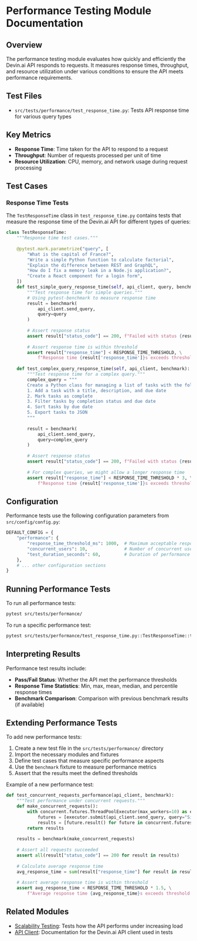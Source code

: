 # Performance Testing Module Documentation

## Overview

The performance testing module evaluates how quickly and efficiently the Devin.ai API responds to requests. It measures response times, throughput, and resource utilization under various conditions to ensure the API meets performance requirements.

## Test Files

- `src/tests/performance/test_response_time.py`: Tests API response time for various query types

## Key Metrics

- **Response Time**: Time taken for the API to respond to a request
- **Throughput**: Number of requests processed per unit of time
- **Resource Utilization**: CPU, memory, and network usage during request processing

## Test Cases

### Response Time Tests

The `TestResponseTime` class in `test_response_time.py` contains tests that measure the response time of the Devin.ai API for different types of queries:

```python
class TestResponseTime:
    """Response time test cases."""
    
    @pytest.mark.parametrize("query", [
        "What is the capital of France?",
        "Write a simple Python function to calculate factorial",
        "Explain the difference between REST and GraphQL",
        "How do I fix a memory leak in a Node.js application?",
        "Create a React component for a login form",
    ])
    def test_simple_query_response_time(self, api_client, query, benchmark):
        """Test response time for simple queries."""
        # Using pytest-benchmark to measure response time
        result = benchmark(
            api_client.send_query,
            query=query
        )
        
        # Assert response status
        assert result["status_code"] == 200, f"Failed with status {result['status_code']}"
        
        # Assert response time is within threshold
        assert result["response_time"] < RESPONSE_TIME_THRESHOLD, \
            f"Response time {result['response_time']}s exceeds threshold {RESPONSE_TIME_THRESHOLD}s"
    
    def test_complex_query_response_time(self, api_client, benchmark):
        """Test response time for a complex query."""
        complex_query = """
        Create a Python class for managing a list of tasks with the following features:
        1. Add a task with a title, description, and due date
        2. Mark tasks as complete
        3. Filter tasks by completion status and due date
        4. Sort tasks by due date
        5. Export tasks to JSON
        """
        
        result = benchmark(
            api_client.send_query,
            query=complex_query
        )
        
        # Assert response status
        assert result["status_code"] == 200, f"Failed with status {result['status_code']}"
        
        # For complex queries, we might allow a longer response time
        assert result["response_time"] < RESPONSE_TIME_THRESHOLD * 3, \
            f"Response time {result['response_time']}s exceeds threshold {RESPONSE_TIME_THRESHOLD * 3}s"
```

## Configuration

Performance tests use the following configuration parameters from `src/config/config.py`:

```python
DEFAULT_CONFIG = {
    "performance": {
        "response_time_threshold_ms": 1000,  # Maximum acceptable response time in milliseconds
        "concurrent_users": 10,              # Number of concurrent users for load testing
        "test_duration_seconds": 60,         # Duration of performance tests
    },
    # ... other configuration sections
}
```

## Running Performance Tests

To run all performance tests:

```bash
pytest src/tests/performance/
```

To run a specific performance test:

```bash
pytest src/tests/performance/test_response_time.py::TestResponseTime::test_simple_query_response_time
```

## Interpreting Results

Performance test results include:

- **Pass/Fail Status**: Whether the API met the performance thresholds
- **Response Time Statistics**: Min, max, mean, median, and percentile response times
- **Benchmark Comparison**: Comparison with previous benchmark results (if available)

## Extending Performance Tests

To add new performance tests:

1. Create a new test file in the `src/tests/performance/` directory
2. Import the necessary modules and fixtures
3. Define test cases that measure specific performance aspects
4. Use the `benchmark` fixture to measure performance metrics
5. Assert that the results meet the defined thresholds

Example of a new performance test:

```python
def test_concurrent_requests_performance(api_client, benchmark):
    """Test performance under concurrent requests."""
    def make_concurrent_requests():
        with concurrent.futures.ThreadPoolExecutor(max_workers=10) as executor:
            futures = [executor.submit(api_client.send_query, query="Simple query") for _ in range(10)]
            results = [future.result() for future in concurrent.futures.as_completed(futures)]
        return results
    
    results = benchmark(make_concurrent_requests)
    
    # Assert all requests succeeded
    assert all(result["status_code"] == 200 for result in results)
    
    # Calculate average response time
    avg_response_time = sum(result["response_time"] for result in results) / len(results)
    
    # Assert average response time is within threshold
    assert avg_response_time < RESPONSE_TIME_THRESHOLD * 1.5, \
        f"Average response time {avg_response_time}s exceeds threshold {RESPONSE_TIME_THRESHOLD * 1.5}s"
```

## Related Modules

- [Scalability Testing](./scalability.md): Tests how the API performs under increasing load
- [API Client](./api_client.md): Documentation for the Devin.ai API client used in tests
